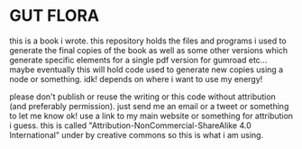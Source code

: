 # GUT FLORA
this is a book i wrote. this repository holds the files and programs i used to generate the final copies of the book as well as some other versions which generate specific elements for a single pdf version for gumroad etc... maybe eventually this will hold code used to generate new copies using a node or something. idk! depends on where i want to use my energy!

please don't publish or reuse the writing or this code without attribution (and preferably permission). just send me an email or a tweet or something to let me know ok! use a link to my main website or something for attribution i guess. this is called "Attribution-NonCommercial-ShareAlike 4.0 International" under by creative commons so this is what i am using. 
